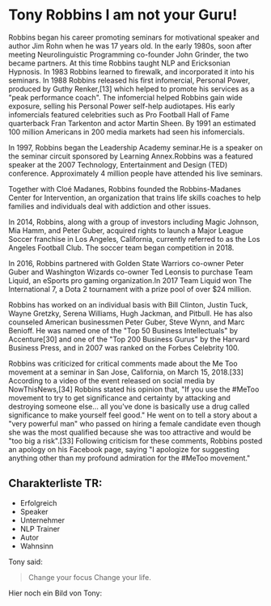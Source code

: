 # Tony Robbins I am not your Guru!

Robbins began his career promoting seminars for motivational speaker and author Jim Rohn when he was 17 years old.
In the early 1980s, soon after meeting Neurolinguistic Programming co-founder John Grinder, the two became partners. At this time Robbins taught NLP and Ericksonian Hypnosis. In 1983 Robbins learned to firewalk, and incorporated it into his seminars.
In 1988 Robbins released his first infomercial, Personal Power, produced by Guthy Renker,[13] which helped to promote his services as a "peak performance coach". The infomercial helped Robbins gain wide exposure, selling his Personal Power self-help audiotapes. His early infomercials featured celebrities such as Pro Football Hall of Fame quarterback Fran Tarkenton and actor Martin Sheen. By 1991 an estimated 100 million Americans in 200 media markets had seen his infomercials.

In 1997, Robbins began the Leadership Academy seminar.He is a speaker on the seminar circuit sponsored by Learning Annex.Robbins was a featured speaker at the 2007 Technology, Entertainment and Design (TED) conference. Approximately 4 million people have attended his live seminars.

Together with Cloé Madanes, Robbins founded the Robbins-Madanes Center for Intervention, an organization that trains life skills coaches to help families and individuals deal with addiction and other issues.

In 2014, Robbins, along with a group of investors including Magic Johnson, Mia Hamm, and Peter Guber, acquired rights to launch a Major League Soccer franchise in Los Angeles, California, currently referred to as the Los Angeles Football Club. The soccer team began competition in 2018.

In 2016, Robbins partnered with Golden State Warriors co-owner Peter Guber and Washington Wizards co-owner Ted Leonsis to purchase Team Liquid, an eSports pro gaming organization.In 2017 Team Liquid won The International 7, a Dota 2 tournament with a prize pool of over $24 million.

Robbins has worked on an individual basis with Bill Clinton, Justin Tuck, Wayne Gretzky, Serena Williams, Hugh Jackman, and Pitbull. He has also counseled American businessmen Peter Guber, Steve Wynn, and Marc Benioff. He was named one of the "Top 50 Business Intellectuals" by Accenture[30] and one of the "Top 200 Business Gurus" by the Harvard Business Press, and in 2007 was ranked on the Forbes Celebrity 100.

Robbins was criticized for critical comments made about the Me Too movement at a seminar in San Jose, California, on March 15, 2018.[33] According to a video of the event released on social media by NowThisNews,[34] Robbins stated his opinion that, "If you use the #MeToo movement to try to get significance and certainty by attacking and destroying someone else… all you've done is basically use a drug called significance to make yourself feel good." He went on to tell a story about a "very powerful man" who passed on hiring a female candidate even though she was the most qualified because she was too attractive and would be "too big a risk".[33] Following criticism for these comments, Robbins posted an apology on his Facebook page, saying "I apologize for suggesting anything other than my profound admiration for the #MeToo movement."

## Charakterliste TR:
* Erfolgreich
* Speaker 
* Unternehmer
* NLP Trainer 
* Autor
* Wahnsinn

Tony said:
> Change your focus
> Change your life.

Hier noch ein Bild von Tony: 
<img scr="https://victor-mochere.com/wp-content/uploads/2018/12/Tony-Robbins-Net-Worth.jpg">